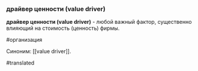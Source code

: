 ### драйвер ценности (value driver)

**драйвер ценности (value driver)** - любой важный фактор, существенно влияющий на стоимость (ценность) фирмы.

#организация

Синоним: [[value driver]].

#translated
